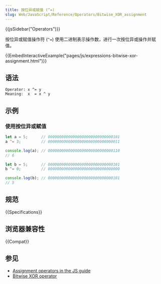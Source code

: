```yaml
---
title: 按位异或赋值 (^=)
slug: Web/JavaScript/Reference/Operators/Bitwise_XOR_assignment
---
```


{{jsSidebar("Operators")}}

按位异或赋值操作符 (`^=`) 使用二进制表示操作数，进行一次按位异或操作并赋值。

{{EmbedInteractiveExample("pages/js/expressions-bitwise-xor-assignment.html")}}

## 语法

```plain
Operator: x ^= y
Meaning:  x  = x ^ y
```

## 示例

### 使用按位异或赋值

```js
let a = 5;      // 00000000000000000000000000000101
a ^= 3;         // 00000000000000000000000000000011

console.log(a); // 00000000000000000000000000000110
// 6

let b = 5;      // 00000000000000000000000000000101
b ^= 0;         // 00000000000000000000000000000000

console.log(b); // 00000000000000000000000000000101
// 5
```

## 规范

{{Specifications}}

## 浏览器兼容性

{{Compat}}

## 参见

- [Assignment operators in the JS guide](/zh-CN/docs/Web/JavaScript/Guide/Expressions_and_Operators#Assignment)
- [Bitwise XOR operator](/zh-CN/docs/Web/JavaScript/Reference/Operators/Bitwise_XOR)
